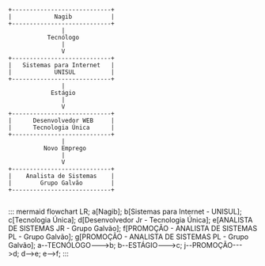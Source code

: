 ```
+----------------------------+
|            Nagib           |
+----------------------------+
               |
           Tecnólogo
               |
               V
+----------------------------+
|   Sistemas para Internet   |
|            UNISUL          |
+----------------------------+
               |
            Estágio
               |
               V
+----------------------------+
|      Desenvolvedor WEB     |
|      Tecnologia Única      |
+----------------------------+
               |
          Novo Emprego
               |
               V
+----------------------------+
|    Analista de Sistemas    |
|        Grupo Galvão        |
+----------------------------+
          
```

::: mermaid
flowchart LR;
a[Nagib];
b[Sistemas para Internet - UNISUL];
c[Tecnologia Única];
d[Desenvolvedor Jr - Tecnologia Única];
e[ANALISTA DE SISTEMAS JR - Grupo Galvão];
f[PROMOÇÃO - ANALISTA DE SISTEMAS PL - Grupo Galvão];
g[PROMOÇÃO - ANALISTA DE SISTEMAS PL - Grupo Galvão];
a--TECNÓLOGO--->b;
b--ESTÁGIO--->c;
j--PROMOÇÃO--->d;
d-->e;
e-->f;
:::
